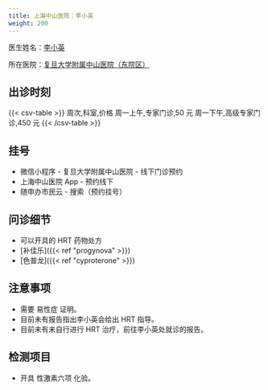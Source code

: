 ```yaml
---
title: 上海中山医院｜李小英
weight: 200
---
```


医生姓名：[李小英](https://www.haodf.com/doctor/13154.html)

所在医院：[复旦大学附属中山医院（东院区）](https://amap.com/place/B0FFF5RB0L)

## 出诊时刻

{{< csv-table >}}
周次,科室,价格
周一上午,专家门诊,50 元
周一下午,高级专家门诊,450 元
{{< /csv-table >}}

## 挂号

- 微信小程序 - 复旦大学附属中山医院 - 线下门诊预约
- 上海中山医院 App - 预约线下
- 随申办市民云 - 搜索（预约挂号）

## 问诊细节

- 可以开具的 HRT 药物处方
- [补佳乐]({{< ref "progynova" >}})
- [色普龙]({{< ref "cyproterone" >}})

## 注意事项

- 需要 易性症 证明。
- 目前未有报告指出李小英会给出 HRT 指导。
- 目前未有未自行进行 HRT 治疗，前往李小英处就诊的报告。

## 检测项目

- 开具 性激素六项 化验。
